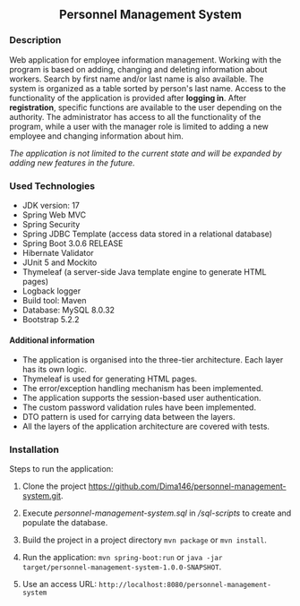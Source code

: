 <h2 align="center">Personnel Management System</h2>

### Description
Web application for employee information management. Working with the program is based on adding, changing and deleting information about workers. Search by first name and/or last name is also available. The system is organized as a table sorted by person's last name. Access to the functionality of the application is provided after **logging in**.
After **registration**, specific functions are available to the user depending on the authority.
The administrator has access to all the functionality of the program, while a user with the manager role is limited to adding a new employee and changing information about him.

*The application is not limited to the current state and will be expanded by adding new features in the future.*

### Used Technologies

* JDK version: 17
* Spring Web MVC
* Spring Security
* Spring JDBC Template (access data stored in a relational database)
* Spring Boot 3.0.6 RELEASE
* Hibernate Validator
* JUnit 5 and Mockito
* Thymeleaf (a server-side Java template engine to generate HTML pages)
* Logback logger
* Build tool: Maven
* Database: MySQL 8.0.32
* Bootstrap 5.2.2

#### Additional information
* The application is organised into the three-tier architecture. Each layer has its own logic.
* Thymeleaf is used for generating HTML pages.
* The error/exception handling mechanism has been implemented.
* The application supports the session-based user authentication.
* The custom password validation rules have been implemented.
* DTO pattern is used for carrying data between the layers.
* All the layers of the application architecture are covered with tests.

### Installation
Steps to run the application:
1. Clone the project https://github.com/Dima146/personnel-management-system.git.

2. Execute *personnel-management-system.sql* in */sql-scripts* to create and populate the database.

3. Build the project in a project directory `mvn package` or `mvn install`.

4. Run the application: `mvn spring-boot:run` or `java -jar target/personnel-management-system-1.0.0-SNAPSHOT`.

5. Use an access URL: `http://localhost:8080/personnel-management-system`
